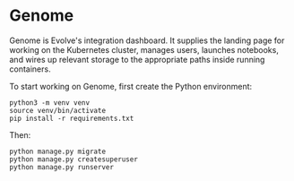 # Genome

Genome is Evolve's integration dashboard. It supplies the landing page for working on the Kubernetes cluster, manages users, launches notebooks, and wires up relevant storage to the appropriate paths inside running containers.

To start working on Genome, first create the Python environment:
```
python3 -m venv venv
source venv/bin/activate
pip install -r requirements.txt
```

Then:
```
python manage.py migrate
python manage.py createsuperuser
python manage.py runserver
```

